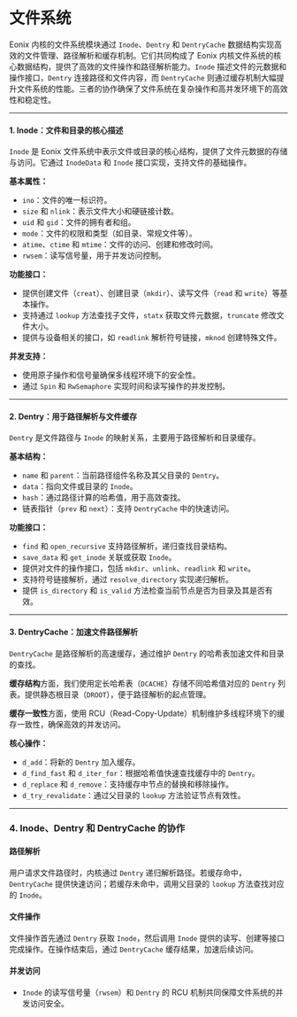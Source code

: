 # 文件系统

Eonix 内核的文件系统模块通过 `Inode`、`Dentry` 和 `DentryCache` 数据结构实现高效的文件管理、路径解析和缓存机制。它们共同构成了 Eonix 内核文件系统的核心数据结构，提供了高效的文件操作和路径解析能力。`Inode` 描述文件的元数据和操作接口，`Dentry` 连接路径和文件内容，而 `DentryCache` 则通过缓存机制大幅提升文件系统的性能。三者的协作确保了文件系统在复杂操作和高并发环境下的高效性和稳定性。

---

#### 1. Inode：文件和目录的核心描述

`Inode` 是 Eonix 文件系统中表示文件或目录的核心结构，提供了文件元数据的存储与访问。它通过 `InodeData` 和 `Inode` 接口实现，支持文件的基础操作。

**基本属性：**
- `ino`：文件的唯一标识符。
- `size` 和 `nlink`：表示文件大小和硬链接计数。
- `uid` 和 `gid`：文件的拥有者和组。
- `mode`：文件的权限和类型（如目录、常规文件等）。
- `atime`、`ctime` 和 `mtime`：文件的访问、创建和修改时间。
- `rwsem`：读写信号量，用于并发访问控制。

**功能接口：**
- 提供创建文件（`creat`）、创建目录（`mkdir`）、读写文件（`read` 和 `write`）等基本操作。
- 支持通过 `lookup` 方法查找子文件，`statx` 获取文件元数据，`truncate` 修改文件大小。
- 提供与设备相关的接口，如 `readlink` 解析符号链接，`mknod` 创建特殊文件。

**并发支持：**
- 使用原子操作和信号量确保多线程环境下的安全性。
- 通过 `Spin` 和 `RwSemaphore` 实现时间和读写操作的并发控制。

---

#### 2. Dentry：用于路径解析与文件缓存

`Dentry` 是文件路径与 `Inode` 的映射关系，主要用于路径解析和目录缓存。

**基本结构：**
- `name` 和 `parent`：当前路径组件名称及其父目录的 `Dentry`。
- `data`：指向文件或目录的 `Inode`。
- `hash`：通过路径计算的哈希值，用于高效查找。
- 链表指针（`prev` 和 `next`）：支持 `DentryCache` 中的快速访问。

**功能接口：**
- `find` 和 `open_recursive` 支持路径解析，递归查找目录结构。
- `save_data` 和 `get_inode` 关联或获取 `Inode`。
- 提供对文件的操作接口，包括 `mkdir`、`unlink`、`readlink` 和 `write`。
- 支持符号链接解析，通过 `resolve_directory` 实现递归解析。
- 提供 `is_directory` 和 `is_valid` 方法检查当前节点是否为目录及其是否有效。

---

#### 3. DentryCache：加速文件路径解析

`DentryCache` 是路径解析的高速缓存，通过维护 `Dentry` 的哈希表加速文件和目录的查找。

**缓存结构**方面，我们使用定长哈希表（`DCACHE`）存储不同哈希值对应的 `Dentry` 列表。提供静态根目录（`DROOT`），便于路径解析的起点管理。

**缓存一致性**方面，使用 RCU（Read-Copy-Update）机制维护多线程环境下的缓存一致性，确保高效的并发访问。

**核心操作：**
- `d_add`：将新的 `Dentry` 加入缓存。
- `d_find_fast` 和 `d_iter_for`：根据哈希值快速查找缓存中的 `Dentry`。
- `d_replace` 和 `d_remove`：支持缓存中节点的替换和移除操作。
- `d_try_revalidate`：通过父目录的 `lookup` 方法验证节点有效性。

---

### 4. Inode、Dentry 和 DentryCache 的协作

#### 路径解析

用户请求文件路径时，内核通过 `Dentry` 递归解析路径。若缓存命中，`DentryCache` 提供快速访问；若缓存未命中，调用父目录的 `lookup` 方法查找对应的 `Inode`。

#### 文件操作
文件操作首先通过 `Dentry` 获取 `Inode`，然后调用 `Inode` 提供的读写、创建等接口完成操作。在操作结束后，通过 `DentryCache` 缓存结果，加速后续访问。

#### 并发访问
- `Inode` 的读写信号量（`rwsem`）和 `Dentry` 的 RCU 机制共同保障文件系统的并发访问安全。
